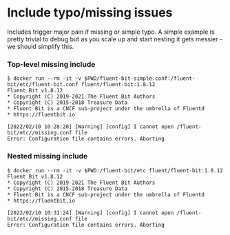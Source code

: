 # Include typo/missing issues

Includes trigger major pain if missing or simple typo.
A simple example is pretty trivial to debug but as you scale up and start nesting it gets messier - we should simplify this.

### Top-level missing include

```
$ docker run --rm -it -v $PWD/fluent-bit-simple.conf:/fluent-bit/etc/fluent-bit.conf fluent/fluent-bit:1.8.12
Fluent Bit v1.8.12
* Copyright (C) 2019-2021 The Fluent Bit Authors
* Copyright (C) 2015-2018 Treasure Data
* Fluent Bit is a CNCF sub-project under the umbrella of Fluentd
* https://fluentbit.io

[2022/02/10 10:28:20] [Warning] [config] I cannot open /fluent-bit/etc//missing.conf file
Error: Configuration file contains errors. Aborting
```

### Nested missing include
```
$ docker run --rm -it -v $PWD:/fluent-bit/etc fluent/fluent-bit:1.8.12
Fluent Bit v1.8.12
* Copyright (C) 2019-2021 The Fluent Bit Authors
* Copyright (C) 2015-2018 Treasure Data
* Fluent Bit is a CNCF sub-project under the umbrella of Fluentd
* https://fluentbit.io

[2022/02/10 10:31:24] [Warning] [config] I cannot open /fluent-bit/etc//missing.conf file
Error: Configuration file contains errors. Aborting
```
